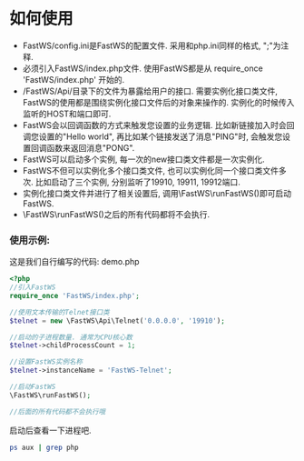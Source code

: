 # 如何使用

- FastWS/config.ini是FastWS的配置文件. 采用和php.ini同样的格式, ";"为注释.
- 必须引入FastWS/index.php文件. 使用FastWS都是从 require_once 'FastWS/index.php' 开始的.
- /FastWS/Api/目录下的文件为暴露给用户的接口. 需要实例化接口类文件, FastWS的使用都是围绕实例化接口文件后的对象来操作的. 实例化的时候传入监听的HOST和端口即可.
- FastWS会以回调函数的方式来触发您设置的业务逻辑. 比如新链接加入时会回调您设置的"Hello world", 再比如某个链接发送了消息"PING"时, 会触发您设置回调函数来返回消息"PONG".
- FastWS可以启动多个实例, 每一次的new接口类文件都是一次实例化.
- FastWS不但可以实例化多个接口类文件, 也可以实例化同一个接口类文件多次. 比如启动了三个实例, 分别监听了19910, 19911, 19912端口.
- 实例化接口类文件并进行了相关设置后, 调用\FastWS\runFastWS()即可启动FastWS.
- \FastWS\runFastWS()之后的所有代码都将不会执行.

### 使用示例:
这是我们自行编写的代码: demo.php
```php
<?php
//引入FastWS
require_once 'FastWS/index.php';

//使用文本传输的Telnet接口类
$telnet = new \FastWS\Api\Telnet('0.0.0.0', '19910');

//启动的子进程数量. 通常为CPU核心数
$telnet->childProcessCount = 1;

//设置FastWS实例名称
$telnet->instanceName = 'FastWS-Telnet';

//启动FastWS
\FastWS\runFastWS();

//后面的所有代码都不会执行哦
```

启动后查看一下进程吧.
```bash
ps aux | grep php
```